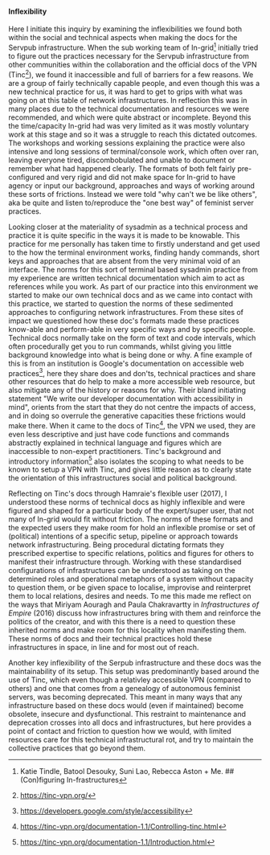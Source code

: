 #### Inflexibility

Here I initiate this inquiry by examining the inflexibilities we found both within the social and technical aspects when making the docs for the Servpub infrastructure. When the sub working team of In-grid[^r2] initially tried to figure out the practices necessary for the Servpub infrastructure from other communities within the collaboration and the official docs of the VPN (Tinc[^1s]), we found it inaccessible and full of barriers for a few reasons. We are a group of fairly technically capable people, and even though this was a new technical practice for us, it was hard to get to grips with what was going on at this table of network infrastructures. In reflection this was in many places due to the technical documentation and resources we were recommended, and which were quite abstract or incomplete. Beyond this the time/capacity In-grid had was very limited as it was mostly voluntary work at this stage and so it was a struggle to reach this dictated outcomes. The workshops and working sessions explaining the practice were also intensive and long sessions of terminal/console work, which often over ran, leaving everyone tired, discombobulated and unable to document or remember what had happened clearly. The formats of both felt fairly pre-configured and very rigid and did not make space for In-grid to have agency or input our background, approaches and ways of working around these sorts of frictions. Instead we were told "why can't we be like others", aka be quite and listen to/reproduce the "one best way" of feminist server practices.

Looking closer at the materiality of sysadmin as a technical process and practice it is quite specific in the ways it is made to be knowable. This practice for me personally has taken time to firstly understand and get used to the how the terminal environment works, finding handy commands, short keys and approaches that are absent from the very minimal void of an interface. The norms for this sort of terminal based sysadmin practice from my experience are written technical documentation which aim to act as references while you work. As part of our practice into this environment we started to make our own technical docs and as we came into contact with this practice, we started to question the norms of these sedimented approaches to configuring network infrastructures. From these sites of impact we questioned how these doc's formats made these practices know-able and perform-able in very specific ways and by specific people. Technical docs normally take on the form of text and code intervals, which often procedurally get you to run commands, whilst giving you little background knowledge into what is being done or why. A fine example of this is from an institution is Google's documentation on accessible web practices[^2s], here they share does and don'ts, technical practices and share other resources that do help to make a more accessible web resource, but also mitigate any of the history or reasons for why. Their bland initiating statement "We write our developer documentation with accessibility in mind", orients from the start that they do not centre the impacts of access, and in doing so overrule the generative capacities these frictions would make there. When it came to the docs of Tinc[^3p], the VPN we used, they are even less descriptive and just have code functions and commands abstractly explained in technical language and figures which are inaccessible to non-expert practitioners. Tinc's background and introductory information[^1c] also isolates the scoping to what needs to be known to setup a VPN with Tinc, and gives little reason as to clearly state the orientation of this infrastructures social and political background. 

Reflecting on Tinc's docs through Hamraie's flexible user (2017), I understood these norms of technical docs as highly inflexible and were figured and shaped for a particular body of the expert/super user, that not many of In-grid would fit without friction. The norms of these formats and the expected users they make room for hold an inflexible promise or set of (political) intentions of a specific setup, pipeline or approach towards network infrastructuring.  Being procedural dictating formats they prescribed expertise to specific relations, politics and figures for others to manifest their infrastructure through. Working with these standardised configurations of infrastructures can be understood as taking on the determined roles and operational metaphors of a system without capacity to question them, or be given space to localise, improvise and reinterpret them to local relations, desires and needs. To me this made me reflect on the ways that Miriyam Aouragh and Paula Chakravartty in _Infrastructures of Empire_ (2016) discuss how infrastructures bring with them and reinforce the politics of the creator, and with this there is a need to question these inherited norms and make room for this locality when manifesting them. These norms of docs and their technical practices hold these infrastructures in space, in line and for most out of reach.

Another key inflexibility of the Serpub infrastructure and these docs was the maintainability of its setup. This setup was predominantly based around the use of Tinc, which even though a relativley accessible VPN (compared to others) and one that comes from a genealogy of autonomous feminist servers, was becoming deprecated. This meant in many ways that any infrastructure based on these docs would (even if maintained) become obsolete, insecure and dysfunctional. This restraint to maintenance and deprecation crosses into all docs and infrastructures, but here provides a point of contact and friction to question how we would, with limited resources care for this technical infrastructural rot, and try to maintain the collective practices that go beyond them.

[^r2]: Katie Tindle, Batool Desouky, Suni Lao, Rebecca Aston + Me. \#\# (Con)figuring In-frastructures
[^1s]: https://tinc-vpn.org/
[^2s]: https://developers.google.com/style/accessibility
[^3p]: https://tinc-vpn.org/documentation-1.1/Controlling-tinc.html
[^1c]: https://tinc-vpn.org/documentation-1.1/Introduction.html